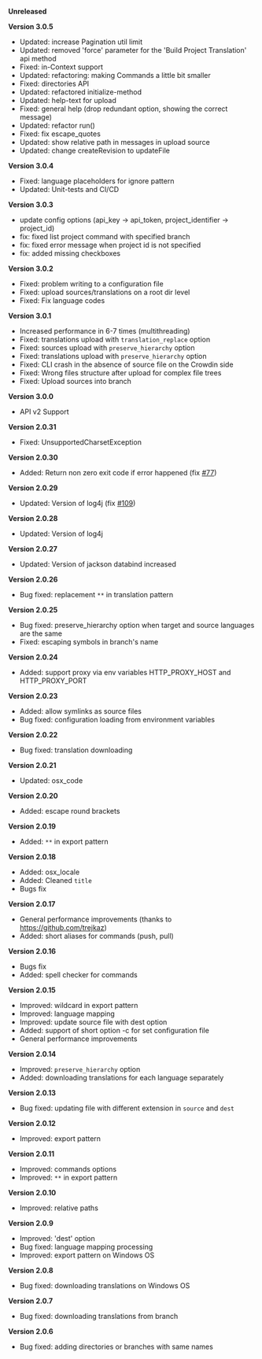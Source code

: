 **Unreleased**

**Version 3.0.5**
+ Updated: increase Pagination util limit
+ Updated: removed 'force' parameter for the 'Build Project Translation' api method
+ Fixed: in-Context support
+ Updated: refactoring: making Commands a little bit smaller
+ Fixed: directories API
+ Updated: refactored initialize-method
+ Updated: help-text for upload
+ Fixed: general help (drop redundant option, showing the correct message)
+ Updated: refactor run()
+ Fixed: fix escape_quotes
+ Updated: show relative path in messages in upload source
+ Updated: change createRevision to updateFile

**Version 3.0.4**
+ Fixed: language placeholders for ignore pattern
+ Updated: Unit-tests and CI/CD

**Version 3.0.3**
+ update config options (api_key -> api_token, project_identifier -> project_id)
+ fix: fixed list project command with specified branch
+ fix: fixed error message when project id is not specified
+ fix: added missing checkboxes

**Version 3.0.2**

+ Fixed: problem writing to a configuration file
+ Fixed: upload sources/translations on a root dir level 
+ Fixed: Fix language codes

**Version 3.0.1**

+ Increased performance in 6-7 times (multithreading)
+ Fixed: translations upload with `translation_replace` option
+ Fixed: sources upload with `preserve_hierarchy` option
+ Fixed: translations upload with `preserve_hierarchy` option
+ Fixed: CLI crash in the absence of source file on the Crowdin side
+ Fixed: Wrong files structure after upload for complex file trees
+ Fixed: Upload sources into branch

**Version 3.0.0**

+ API v2 Support

**Version 2.0.31**

+ Fixed: UnsupportedCharsetException

**Version 2.0.30**

+ Added: Return non zero exit code if error happened (fix [#77](https://github.com/crowdin/crowdin-cli-2/issues/77))

**Version 2.0.29**
+ Updated: Version of log4j (fix [#109](https://github.com/crowdin/crowdin-cli-2/issues/109))

**Version 2.0.28**
+ Updated: Version of log4j

**Version 2.0.27**
+ Updated: Version of jackson databind increased

**Version 2.0.26**
+ Bug fixed: replacement `**` in translation pattern

**Version 2.0.25**
+ Bug fixed: preserve_hierarchy option when target and source languages are the same
+ Fixed: escaping symbols in branch's name

**Version 2.0.24**
+ Added: support proxy via env variables HTTP_PROXY_HOST and HTTP_PROXY_PORT

**Version 2.0.23**
+ Added: allow symlinks as source files
+ Bug fixed: configuration loading from environment variables

**Version 2.0.22**
+ Bug fixed: translation downloading

**Version 2.0.21**
+ Updated: osx_code

**Version 2.0.20**
+ Added: escape round brackets

**Version 2.0.19**
+ Added: `**` in export pattern

**Version 2.0.18**
+ Added: osx_locale
+ Added: Cleaned `title`
+ Bugs fix

**Version 2.0.17**
+ General performance improvements (thanks to https://github.com/trejkaz)
+ Added: short aliases for commands (push, pull)

**Version 2.0.16**
+ Bugs fix
+ Added: spell checker for commands

**Version 2.0.15**
+ Improved: wildcard in export pattern
+ Improved: language mapping
+ Improved: update source file with dest option
+ Added: support of short option -c for set configuration file
+ General performance improvements

**Version 2.0.14**
+ Improved: `preserve_hierarchy` option
+ Added: downloading translations for each language separately

**Version 2.0.13**
+ Bug fixed: updating file with different extension in `source` and `dest` 

**Version 2.0.12**
+ Improved: export pattern 

**Version 2.0.11**
+ Improved: commands options 
+ Improved: `**` in export pattern 

**Version 2.0.10**
+ Improved: relative paths

**Version 2.0.9**
+ Improved: 'dest' option
+ Bug fixed: language mapping processing
+ Improved: export pattern on Windows OS

**Version 2.0.8**
+ Bug fixed: downloading translations on Windows OS

**Version 2.0.7**
+ Bug fixed: downloading translations from branch

**Version 2.0.6**
+ Bug fixed: adding directories or branches with same names
